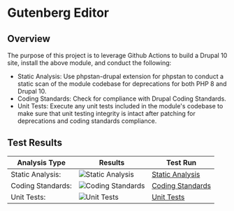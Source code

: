 # Gutenberg Editor

## Overview

The purpose of this project is to leverage Github Actions to build a Drupal 10 site, install the above module, and conduct the following:

* Static Analysis:  Use phpstan-drupal extension for phpstan to conduct a static scan of the module codebase for deprecations for both PHP 8 and Drupal 10.
* Coding Standards:  Check for compliance with Drupal Coding Standards.
* Unit Tests:  Execute any unit tests included in the module's codebase to make sure that unit testing integrity is intact after patching for deprecations and coding standards compliance.

## Test Results

| Analysis Type | Results | Test Run |
| ----- | ----- | ----- |
| Static Analysis: | ![Static Analysis](https://github.com/Drupal-10-Compatibility/gutenberg/actions/workflows/static_analysis.yml/badge.svg) | [Static Analysis](https://github.com/Drupal-10-Compatibility/gutenberg/actions/workflows/static_analysis.yml) |
| Coding Standards: | ![Coding Standards](https://github.com/Drupal-10-Compatibility/gutenberg/actions/workflows/coding_standards.yml/badge.svg) | [Coding Standards](https://github.com/Drupal-10-Compatibility/gutenberg/actions/workflows/coding_standards.yml) |
| Unit Tests: | ![Unit Tests](https://github.com/Drupal-10-Compatibility/gutenberg/actions/workflows/unit_tests.yml/badge.svg) | [Unit Tests](https://github.com/Drupal-10-Compatibility/gutenberg/actions/workflows/unit_tests.yml) |
